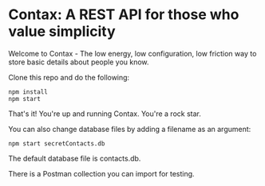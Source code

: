 # Contax: A REST API for those who value simplicity

Welcome to Contax - The low energy, low configuration, low friction way to store basic details about people you know.

Clone this repo and do the following:

```
npm install
npm start
```

That's it! You're up and running Contax. You're a rock star.

You can also change database files by adding a filename as an argument:

```
npm start secretContacts.db
```

The default database file is contacts.db.

There is a Postman collection you can import for testing.